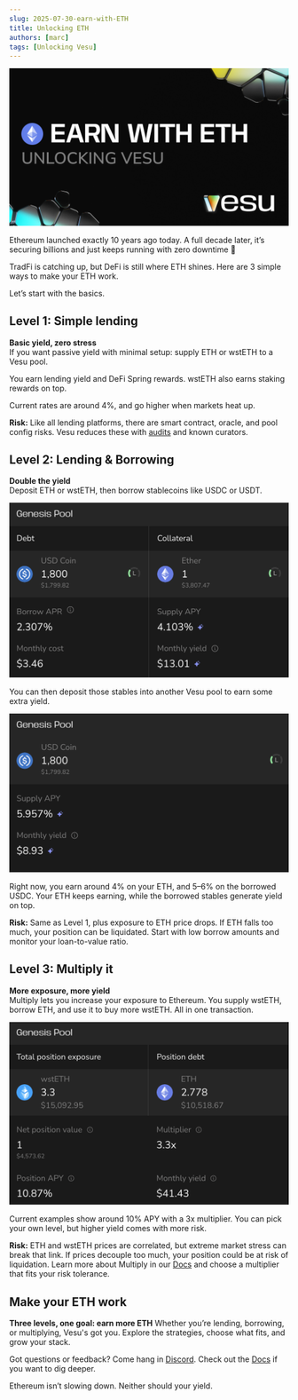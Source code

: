 ```yaml
---
slug: 2025-07-30-earn-with-ETH
title: Unlocking ETH
authors: [marc]
tags: [Unlocking Vesu]
---
```


![Earn with ETH](earn-with-ETH.png)

Ethereum launched exactly 10 years ago today.
A full decade later, it’s securing billions and just keeps running with zero downtime :tada:

TradFi is catching up, but DeFi is still where ETH shines.
Here are 3 simple ways to make your ETH work.

Let’s start with the basics.

## Level 1: Simple lending
**Basic yield, zero stress**  
If you want passive yield with minimal setup: supply ETH or wstETH to a Vesu pool.

You earn lending yield and DeFi Spring rewards. wstETH also earns staking rewards on top.

Current rates are around 4%, and go higher when markets heat up.

**Risk:** Like all lending platforms, there are smart contract, oracle, and pool config risks. Vesu reduces these with [audits](https://docs.vesu.xyz/security/security-basics) and known curators.

## Level 2: Lending & Borrowing
**Double the yield**  
Deposit ETH or wstETH, then borrow stablecoins like USDC or USDT.

![Borrow USDC with your ETH collateral](borrow-usdc.png)

You can then deposit those stables into another Vesu pool to earn some extra yield.

![Earn with your USDC](usdc-yield.png)

Right now, you earn around 4% on your ETH, and 5–6% on the borrowed USDC.
Your ETH keeps earning, while the borrowed stables generate yield on top.

**Risk:** Same as Level 1, plus exposure to ETH price drops.
If ETH falls too much, your position can be liquidated. Start with low borrow amounts and monitor your loan-to-value ratio.

## Level 3: Multiply it
**More exposure, more yield**  
Multiply lets you increase your exposure to Ethereum.
You supply wstETH, borrow ETH, and use it to buy more wstETH. All in one transaction.

![Multiply your wstETH](multiply-wstETH.png)

Current examples show around 10% APY with a 3x multiplier. You can pick your own level, but higher yield comes with more risk.

**Risk:** ETH and wstETH prices are correlated, but extreme market stress can break that link.
If prices decouple too much, your position could be at risk of liquidation.
Learn more about Multiply in our [Docs](https://docs.vesu.xyz/user-guides/multiply-risks) and choose a multiplier that fits your risk tolerance.

## Make your ETH work

**Three levels, one goal: earn more ETH**
Whether you’re lending, borrowing, or multiplying, Vesu's got you.
Explore the strategies, choose what fits, and grow your stack.

Got questions or feedback? Come hang in [Discord](https://discord.gg/g9ahVeyp).
Check out the [Docs](https://docs.vesu.xyz/user-guides) if you want to dig deeper.

Ethereum isn’t slowing down. Neither should your yield.